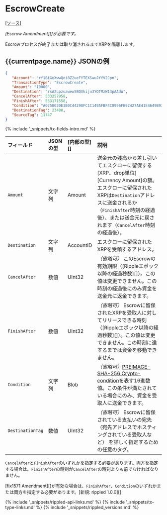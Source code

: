 # EscrowCreate

[[ソース]<br>](https://github.com/ripple/rippled/blob/master/src/ripple/app/tx/impl/Escrow.cpp "Source")

_[Escrow Amendment][]が必要です。_

Escrowプロセスが終了または取り消されるまでXRPを隔離します。

## {{currentpage.name}} JSONの例

```json
{
   "Account": "rf1BiGeXwwQoi8Z2ueFYTEXSwuJYfV2Jpn",
   "TransactionType": "EscrowCreate",
   "Amount": "10000",
   "Destination": "rsA2LpzuawewSBQXkiju3YQTMzW13pAAdW",
   "CancelAfter": 533257958,
   "FinishAfter": 533171558,
   "Condition": "A0258020E3B0C44298FC1C149AFBF4C8996FB92427AE41E4649B934CA495991B7852B855810100",
   "DestinationTag": 23480,
   "SourceTag": 11747
}
```

{% include '_snippets/tx-fields-intro.md' %}
<!--{# fix md highlighting_ #}-->


| フィールド            | JSONの型 | [内部の型][] | 説明               |
|:-----------------|:----------|:------------------|:--------------------------|
| `Amount`         | 文字列    | Amount            | 送金元の残高から差し引いてエスクローに留保する[XRP、drop単位][Currency Amount]の額。エスクローに留保されたXRPは`Destination`アドレスに送金されるか（`FinishAfter`時刻の経過後）、または送金元に戻されます（`CancelAfter`時刻の経過後）。 |
| `Destination`    | 文字列    | AccountID         | エスクローに留保されたXRPを受領するアドレス。 |
| `CancelAfter`    | 数値    | UInt32            | _（省略可）_ このEscrowの有効期限（[Rippleエポック以降の経過秒数][]）。この値は変更できません。この時刻の経過後にのみ資金を送金元に返金できます。 |
| `FinishAfter`    | 数値    | UInt32            | _（省略可）_ Escrowに留保されたXRPを受取人に対してリリースできる時刻（[Rippleエポック以降の経過秒数][]）。この値は変更できません。この時刻に達するまでは資金を移動できません。 |
| `Condition`      | 文字列    | Blob              | _（省略可）_[PREIMAGE-SHA-256 Crypto-condition](https://tools.ietf.org/html/draft-thomas-crypto-conditions-02#section-8.1)を表す16進数値。この条件が満たされている場合にのみ、資金を受取人に送金できます。 |
| `DestinationTag` | 数値    | UInt32            | _（省略可）_ Escrowに留保されている支払いの宛先（宛先アドレスでホスティングされている受取人など） を詳しく指定するための任意のタグ。 |

`CancelAfter`と`FinishAfter`のいずれかを指定する必要があります。両方を指定する場合は、`FinishAfter`の時刻が`CancelAfter`の時刻よりも前でなければなりません。

[fix1571 Amendment][]が有効な場合は、`FinishAfter`、`Condition`のいずれかまたは両方を指定する必要があります。[新規: rippled 1.0.0][]

<!--{# common link defs #}-->
{% include '_snippets/rippled-api-links.md' %}
{% include '_snippets/tx-type-links.md' %}
{% include '_snippets/rippled_versions.md' %}
